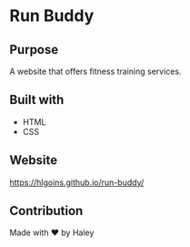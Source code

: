 # Run Buddy

## Purpose
A website that offers fitness training services.

## Built with
* HTML
* CSS

## Website
https://hlgoins.github.io/run-buddy/

## Contribution
Made with ❤️ by Haley
